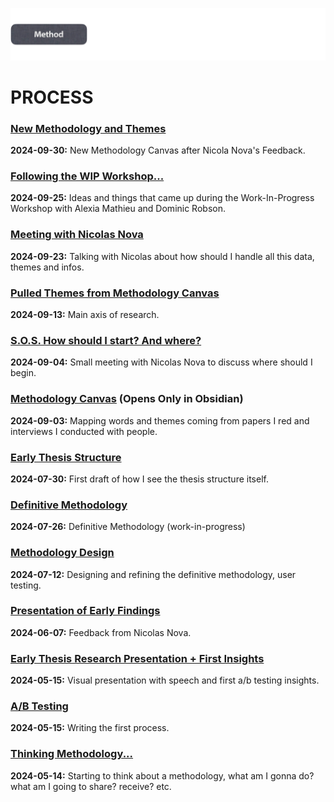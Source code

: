 ![](../E_ASSETS/repo-images/skeuomorphism_method.png)
# PROCESS

### [New Methodology and Themes](PROCESS/2024-09-30/New_Pulled_Themes.md)
**2024-09-30:** New Methodology Canvas after Nicola Nova's Feedback.

### [Following the WIP Workshop...](PROCESS/2024-09-25/Following_The_WIP_Workshop.md)
**2024-09-25:** Ideas and things that came up during the Work-In-Progress Workshop with Alexia Mathieu and Dominic Robson.

### [Meeting with Nicolas Nova](PROCESS/2024-09-23/Meeting_With_Nicolas_Nova)
**2024-09-23:** Talking with Nicolas about how should I handle all this data, themes and infos.

### [Pulled Themes from Methodology Canvas](PROCESS/2024-09-13/Pulled_Themes.md)
**2024-09-13:** Main axis of research.

### [S.O.S. How should I start? And where?](PROCESS/2024-09-04/How_To_Start.md)
**2024-09-04:** Small meeting with Nicolas Nova to discuss where should I begin.

### [Methodology Canvas](Methodology_Canvas-2024-09-03.canvas) (Opens Only in Obsidian)
**2024-09-03:** Mapping words and themes coming from papers I red and interviews I conducted with people.

### [Early Thesis Structure](PROCESS/2024-07-30/Early_Thesis_Structure.md)
**2024-07-30:** First draft of how I see the thesis structure itself.

### [Definitive Methodology](PROCESS/2024-07-26/Definitive_Methodology.md)
**2024-07-26:** Definitive Methodology (work-in-progress)

### [Methodology Design](PROCESS/2024-07-12/Methodology_Design.md)
**2024-07-12:** Designing and refining the definitive methodology, user testing.

### [Presentation of Early Findings](PROCESS/2024-06-07/Presentation_of_Early_Findings.md)
**2024-06-07:** Feedback from Nicolas Nova.

### [Early Thesis Research Presentation + First Insights](PROCESS/2024-05-30/Early_Thesis_Research_Presentation.md)
**2024-05-15:** Visual presentation with speech and first a/b testing insights.

### [A/B Testing](PROCESS/2024-05-15/A-B_Testing.md)
**2024-05-15:** Writing the first process.

### [Thinking Methodology...](PROCESS/2024-05-14/Thinking_Methodology.md)
**2024-05-14:** Starting to think about a methodology, what am I gonna do? what am I going to share? receive? etc.